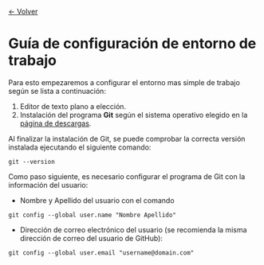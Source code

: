 [<- Volver](../../../)
# Guía de configuración de entorno de trabajo
Para esto empezaremos a configurar el entorno mas simple de trabajo según se lista a continuación:
1. Editor de texto plano a elección.
1. Instalación del programa __Git__ según el sistema operativo elegido en la [página de descargas](https://git-scm.com/download).

Al finalizar la instalación de Git, se puede comprobar la correcta versión instalada ejecutando el siguiente comando:
```git
git --version
```
Como paso siguiente, es necesario configurar el programa de Git con la información del usuario:
* Nombre y Apellido del usuario con el comando
```git
git config --global user.name "Nombre Apellido"
```
* Dirección de correo electrónico del usuario (se recomienda la misma dirección de correo del usuario de GitHub):
```git
git config --global user.email "username@domain.com"
```